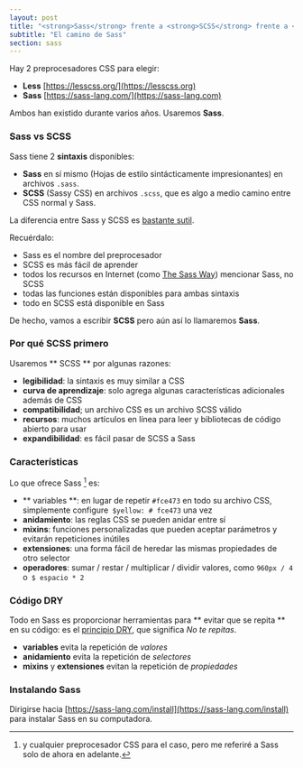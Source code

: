 ```yaml
---
layout: post
title: "<strong>Sass</strong> frente a <strong>SCSS</strong> frente a <strong>Less</strong>"
subtitle: "El camino de Sass"
section: sass
---
```


Hay 2 preprocesadores CSS para elegir:

* **Less** [https://lesscss.org/](https://lesscss.org)
* **Sass** [https://sass-lang.com/](https://sass-lang.com)

Ambos han existido durante varios años. Usaremos **Sass**.

### Sass vs SCSS

Sass tiene 2 **sintaxis** disponibles:

* **Sass** en sí mismo (Hojas de estilo sintácticamente impresionantes) en archivos `.sass`.
* **SCSS** (Sassy CSS) en archivos `.scss`, que es algo a medio camino entre CSS normal y Sass.

La diferencia entre Sass y SCSS es [bastante sutil](https://sass-lang.com/documentation/file.SASS_REFERENCE.html#syntax).

Recuérdalo:

* Sass es el nombre del preprocesador
* SCSS es más fácil de aprender
* todos los recursos en Internet (como [The Sass Way](https://thesassway.com/)) mencionar Sass, no SCSS
* todas las funciones están disponibles para ambas sintaxis
* todo en SCSS está disponible en Sass

De hecho, vamos a escribir **SCSS** pero aún así lo llamaremos **Sass**.

### Por qué SCSS primero

Usaremos ** SCSS ** por algunas razones:

* **legibilidad**: la sintaxis es muy similar a CSS
* **curva de aprendizaje**: solo agrega algunas características adicionales además de CSS
* **compatibilidad**; un archivo CSS es un archivo SCSS válido
* **recursos**: muchos artículos en línea para leer y bibliotecas de código abierto para usar
* **expandibilidad**: es fácil pasar de SCSS a Sass

### Características

Lo que ofrece Sass [^ 1] es:

* ** variables **: en lugar de repetir `#fce473` en todo su archivo CSS, simplemente configure` $yellow: # fce473` una vez
* **anidamiento**: las reglas CSS se pueden anidar entre sí
* **mixins**: funciones personalizadas que pueden aceptar parámetros y evitarán repeticiones inútiles
* **extensiones**: una forma fácil de heredar las mismas propiedades de otro selector
* **operadores**: sumar / restar / multiplicar / dividir valores, como `960px / 4` o` $ espacio * 2`

### Código DRY

Todo en Sass es proporcionar herramientas para ** evitar que se repita ** en su código: es el [principio DRY](https://en.wikipedia.org/wiki/Don't_repeat_yourself), que significa _No te repitas_.

* **variables** evita la repetición de _valores_
* **anidamiento** evita la repetición de _selectores_
* **mixins** y **extensiones** evitan la repetición de _propiedades_

### Instalando Sass

Dirigirse hacia [https://sass-lang.com/install](https://sass-lang.com/install) para instalar Sass en su computadora.

[^1]: y cualquier preprocesador CSS para el caso, pero me referiré a Sass solo de ahora en adelante.


